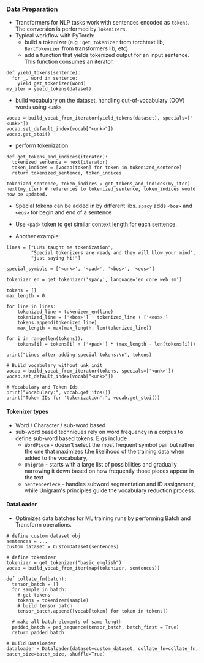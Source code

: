### Data Preparation

- Transformers for NLP tasks work with sentences encoded as `tokens`. The conversion is performed by `Tokenizers`.
- Typical workflow with PyTorch:
  - build a tokenizer (e.g : `get_tokenizer` from torchtext lib, `BertTokenizer` from transformers lib, etc)
  - add a function that yields tokenized output for an input sentence. This function consumes an iterator.
```
def yield_tokens(sentence):
  for _, word in sentence:
    yield get_tokenizer(word)
my_iter = yield_tokens(dataset)
```
  - build vocabulary on the dataset, handling out-of-vocabulary (OOV) words using `<unk>`
```
vocab = build_vocab_from_iterator(yield_tokens(dataset), specials=["<unk>"])
vocab.set_default_index(vocab["<unk>"])
vocab.get_stoi()
```
  - perform tokenization
```
def get_tokens_and_indices(iterator):
  tokenized_sentence = next(iterator)
  token_indices = [vocab[token] for token in tokenized_sentence]
  return tokenized_sentence, token_indices

tokenized_sentence, token_indices = get_tokens_and_indices(my_iter)
next(my_iter) # references to tokenized_sentence, token_indices would now be updated.
```
- Special tokens can be added in by different libs. `spacy` adds `<bos>` and `<eos>` for begin and end of a sentence
- Use `<pad>` token to get similar context length for each sentence.

- Another example:
```
lines = ["LLMs taught me tokenization", 
         "Special tokenizers are ready and they will blow your mind", 
         "just saying hi!"]

special_symbols = ['<unk>', '<pad>', '<bos>', '<eos>']

tokenizer_en = get_tokenizer('spacy', language='en_core_web_sm')

tokens = []
max_length = 0

for line in lines:
    tokenized_line = tokenizer_en(line)
    tokenized_line = ['<bos>'] + tokenized_line + ['<eos>']
    tokens.append(tokenized_line)
    max_length = max(max_length, len(tokenized_line))

for i in range(len(tokens)):
    tokens[i] = tokens[i] + ['<pad>'] * (max_length - len(tokens[i]))

print("Lines after adding special tokens:\n", tokens)

# Build vocabulary without unk_init
vocab = build_vocab_from_iterator(tokens, specials=['<unk>'])
vocab.set_default_index(vocab["<unk>"])

# Vocabulary and Token Ids
print("Vocabulary:", vocab.get_itos())
print("Token IDs for 'tokenization':", vocab.get_stoi())
```

#### Tokenizer types
- Word / Character / sub-word based
- sub-word based techniques rely on word frequency in a corpus to define sub-word based tokens. E.gs include :
  - `WordPiece` - doesn't select the most frequent symbol pair but rather the one that maximizes t.he likelihood of the training data when added to the vocabulary,
  - `Unigram` - starts with a large list of possibilities and gradually narrowing it down based on how frequently those pieces appear in the text
  - `SentencePiece` - handles subword segmentation and ID assignment, while Unigram's principles guide the vocabulary reduction process.

#### DataLoader
- Optimizes data batches for ML training runs by performing Batch and Transform operations.
```
# define custom dataset obj
sentences = ...
custom_dataset = CustomDataset(sentences)

# define tokenizer
tokenizer = get_tokenizer("basic_english")
vocab = build_vocab_from_iter(map(tokenizer, sentences))

def collate_fn(batch):
  tensor_batch = []
  for sample in batch:
    # get tokens
    tokens = tokenizer(sample)
    # build tensor batch
    tensor_batch.append([vocab[token] for token in tokens])

  # make all batch elements of same length
  padded_batch = pad_sequence(tensor_batch, batch_first = True)
  return padded_batch

# Build Dataloader
dataloader = Dataloader(dataset=custom_dataset, collate_fn=collate_fn, batch_size=batch_size, shuffle=True)

```
